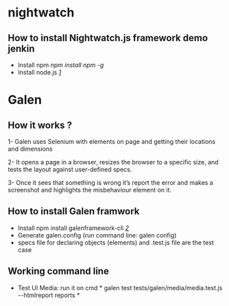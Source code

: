 # **nightwatch**
## How to install Nightwatch.js framework demo jenkin
- Install npm *npm install npm -g*
- Install node.js *[1]*

# **Galen**
## How it works ?
1- Galen uses Selenium with elements on page and getting their locations and dimensions

2- It opens a page in a browser, resizes the browser to a specific size, and tests the layout against user-defined specs.

3- Once it sees that something is wrong it’s report the error and makes a screenshot and highlights the misbehaviour element on it.
## How to install Galen framwork
 - Install npm install galenframework-cli *[2]*
 - Generate galen.config (run command line: galen config)
 - specs file for declaring objects (elements) and .test.js file are the test case

## Working command line
 - Test UI Media: run it on cmd * galen test tests/galen/media/media.test.js --htmlreport reports *

[1]: https://nodejs.org/en/download/current/
[2]: http://galenframework.com/docs/getting-started-install-galen/

